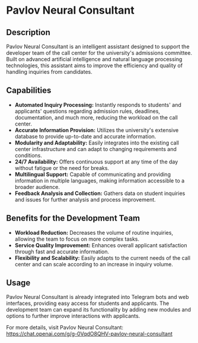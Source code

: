 # Pavlov Neural Consultant

## Description
Pavlov Neural Consultant is an intelligent assistant designed to support the developer team of the call center for the university's admissions committee. Built on advanced artificial intelligence and natural language processing technologies, this assistant aims to improve the efficiency and quality of handling inquiries from candidates.

## Capabilities
- **Automated Inquiry Processing:** Instantly responds to students' and applicants' questions regarding admission rules, deadlines, documentation, and much more, reducing the workload on the call center.
- **Accurate Information Provision:** Utilizes the university's extensive database to provide up-to-date and accurate information.
- **Modularity and Adaptability:** Easily integrates into the existing call center infrastructure and can adapt to changing requirements and conditions.
- **24/7 Availability:** Offers continuous support at any time of the day without fatigue or the need for breaks.
- **Multilingual Support:** Capable of communicating and providing information in multiple languages, making information accessible to a broader audience.
- **Feedback Analysis and Collection:** Gathers data on student inquiries and issues for further analysis and process improvement.

## Benefits for the Development Team
- **Workload Reduction:** Decreases the volume of routine inquiries, allowing the team to focus on more complex tasks.
- **Service Quality Improvement:** Enhances overall applicant satisfaction through fast and accurate information.
- **Flexibility and Scalability:** Easily adapts to the current needs of the call center and can scale according to an increase in inquiry volume.

## Usage
Pavlov Neural Consultant is already integrated into Telegram bots and web interfaces, providing easy access for students and applicants. The development team can expand its functionality by adding new modules and options to further improve interactions with applicants.

For more details, visit Pavlov Neural Consultant: https://chat.openai.com/g/g-0VqdO8QHV-pavlov-neural-consultant
